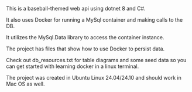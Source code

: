 This is a baseball-themed web api using dotnet 8 and C#. 

It also uses Docker for running a MySql container and making calls to the DB.

It utilizes the MySql.Data library to access the container instance.

The project has files that show how to use Docker to persist data. 

Check out db_resources.txt for table diagrams and some seed data so you can get started with learning docker in a linux terminal. 

The project was created in Ubuntu Linux 24.04/24.10 and should work in Mac OS as well.

